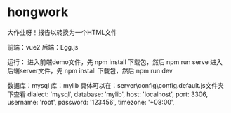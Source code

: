 # hongwork
大作业呀！报告以转换为一个HTML文件

前端：vue2
后端：Egg.js

运行：
进入前端demo文件，先 npm install 下载包，然后 npm  run serve
进入后端server文件，先 npm install 下载包，然后 npm  run dev

数据库：mysql
库：mylib
具体可以在：server\config\config.default.js文件夹下查看
dialect: 'mysql',
database: 'mylib',
host: 'localhost',
port: 3306,
username: 'root',
password: '123456',
timezone: '+08:00',
